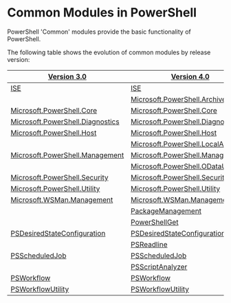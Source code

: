 #  Common Modules in PowerShell

PowerShell 'Common' modules provide the basic functionality of PowerShell.

The following table shows the evolution of common modules by release version:

[Version 3.0](V3.0/ToC.md) | [Version 4.0](V3.0/ToC.md) | [V 5.0](V5.0/ToC.md) | [V 5.1](V5.1/ToC.md)
------- | ------- | ------- | -------
[ISE](V3.0/ISE/ISE.md)|[ISE](V4.0/ISE/ISE.md)|[ISE](V5.0/ISE/ISE.md)|[ISE](V5.1/ISE/ISE.md)
 | |[Microsoft.PowerShell.Archive](V5.0/Microsoft.PowerShell.Archive/Microsoft.PowerShell.Archive.md)|[Microsoft.PowerShell.Archive](V5.1/Microsoft.PowerShell.Archive/Microsoft.PowerShell.Archive.md)
[Microsoft.PowerShell.Core](V3.0/Microsoft.PowerShell.Core/Microsoft.PowerShell.Core.md)|[Microsoft.PowerShell.Core](V4.0/Microsoft.PowerShell.Core/Microsoft.PowerShell.Core.md)|[Microsoft.PowerShell.Core](V5.0/Microsoft.PowerShell.Core/Microsoft.PowerShell.Core.md)|[Microsoft.PowerShell.Core](V5.1/Microsoft.PowerShell.Core/Microsoft.PowerShell.Core.md)
[Microsoft.PowerShell.Diagnostics](V3.0/Microsoft.PowerShell.Diagnostics/Microsoft.PowerShell.Diagnostics.md)|[Microsoft.PowerShell.Diagnostics](V4.0/Microsoft.PowerShell.Diagnostics/Microsoft.PowerShell.Diagnostics.md)|[Microsoft.PowerShell.Diagnostics](V5.0/Microsoft.PowerShell.Diagnostics/Microsoft.PowerShell.Diagnostics.md)|[Microsoft.PowerShell.Diagnostics](V5.1/Microsoft.PowerShell.Diagnostics/Microsoft.PowerShell.Diagnostics.md)
[Microsoft.PowerShell.Host](V3.0/Microsoft.PowerShell.Host/Microsoft.PowerShell.Host.md)|[Microsoft.PowerShell.Host](V4.0/Microsoft.PowerShell.Host/Microsoft.PowerShell.Host.md)|[Microsoft.PowerShell.Host](V5.0/Microsoft.PowerShell.Host/Microsoft.PowerShell.Host.md)|[Microsoft.PowerShell.Host](V5.1/Microsoft.PowerShell.Host/Microsoft.PowerShell.Host.md)
 | |[Microsoft.PowerShell.LocalAccounts](V5.0/Microsoft.PowerShell.LocalAccounts/Microsoft.PowerShell.LocalAccounts.md)|[Microsoft.PowerShell.LocalAccounts](V5.1/Microsoft.PowerShell.LocalAccounts/Microsoft.PowerShell.LocalAccounts.md)
[Microsoft.PowerShell.Management](V3.0/Microsoft.PowerShell.Management/Microsoft.PowerShell.Management.md)|[Microsoft.PowerShell.Management](V4.0/Microsoft.PowerShell.Management/Microsoft.PowerShell.Management.md)|[Microsoft.PowerShell.Management](V5.0/Microsoft.PowerShell.Management/Microsoft.PowerShell.Management.md)|[Microsoft.PowerShell.Management](V5.1/Microsoft.PowerShell.Management/Microsoft.PowerShell.Management.md)
 | |[Microsoft.PowerShell.ODataUtils](V5.0/Microsoft.PowerShell.ODataUtils/Microsoft.PowerShell.ODataUtils.md)|[Microsoft.PowerShell.ODataUtils](V5.1/Microsoft.PowerShell.ODataUtils/Microsoft.PowerShell.ODataUtils.md)
[Microsoft.PowerShell.Security](V3.0/Microsoft.PowerShell.Security/Microsoft.PowerShell.Security.md)|[Microsoft.PowerShell.Security](V4.0/Microsoft.PowerShell.Security/Microsoft.PowerShell.Security.md)|[Microsoft.PowerShell.Security](V5.0/Microsoft.PowerShell.Security/Microsoft.PowerShell.Security.md)|[Microsoft.PowerShell.Security](V5.1/Microsoft.PowerShell.Security/Microsoft.PowerShell.Security.md)
[Microsoft.PowerShell.Utility](V3.0/Microsoft.PowerShell.Utility/Microsoft.PowerShell.Utility.md)|[Microsoft.PowerShell.Utility](V4.0/Microsoft.PowerShell.Utility/Microsoft.PowerShell.Utility.md)|[Microsoft.PowerShell.Utility](V5.0/Microsoft.PowerShell.Utility/Microsoft.PowerShell.Utility.md)|[Microsoft.PowerShell.Utility](V5.1/Microsoft.PowerShell.Utility/Microsoft.PowerShell.Utility.md)
[Microsoft.WSMan.Management](V3.0/Microsoft.WSMan.Management/Microsoft.WSMan.Management.md)|[Microsoft.WSMan.Management](V4.0/Microsoft.WSMan.Management/Microsoft.WSMan.Management.md)|[Microsoft.WSMan.Management](V5.0/Microsoft.WSMan.Management/Microsoft.WSMan.Management.md)|[Microsoft.WSMan.Management](V5.1/Microsoft.WSMan.Management/Microsoft.WSMan.Management.md)
 | |[PackageManagement](V5.0/PackageManagement/PackageManagement.md)|[PackageManagement](V5.0/PackageManagement/PackageManagement.md)
 | |[PowerShellGet](V5.0/PowershellGet/PowershellGet.md)|[PowerShellGet](V5.1/PowershellGet/PowershellGet.md)
 |[PSDesiredStateConfiguration](V4.0/PSDesiredStateConfiguration/PSDesiredStateConfiguration.md)|[PSDesiredStateConfiguration](V5.0/PSDesiredStateConfiguration/PSDesiredStateConfiguration.md)|[PSDesiredStateConfiguration](V5.1/PSDesiredStateConfiguration/PSDesiredStateConfiguration.md)
 | |[PSReadline](V5.0/PSReadline/PSReadline.md)|[PSReadline](V5.1/PSReadline/PSReadline.md)
[PSScheduledJob](V3.0/PSScheduledJob/PSScheduledJob.md)|[PSScheduledJob](V4.0/PSScheduledJob/PSScheduledJob.md)|[PSScheduledJob](V5.0/PSScheduledJob/PSScheduledJob.md)|[PSScheduledJob](V5.1/PSScheduledJob/PSScheduledJob.md)
 | |[PSScriptAnalyzer](V5.0/PSScriptAnalyzer/PSScriptAnalyzer.md)|
[PSWorkflow](V3.0/PSWorkflow/PSWorkflow.md)|[PSWorkflow](V4.0/PSWorkflow/PSWorkflow.md)|[PSWorkflow](V5.0/PSWorkflow/PSWorkflow.md)|[PSWorkflow](V5.1/PSWorkflow/PSWorkflow.md)
[PSWorkflowUtility](V3.0/PSWorkflowUtility/PSWorkflowUtility.md)|[PSWorkflowUtility](V4.0/PSWorkflowUtility/PSWorkflowUtility.md)|[PSWorkflowUtility](V5.0/PSWorkflowUtility/PSWorkflowUtility.md)|[PSWorkflowUtility](V5.1/PSWorkflowUtility/PSWorkflowUtility.md)
